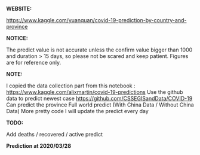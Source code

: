 **WEBSITE:**

https://www.kaggle.com/yuanquan/covid-19-prediction-by-country-and-province

**NOTICE:**

The predict value is not accurate unless the confirm value bigger than 1000 and duration > 15 days, so please not be scared and keep patient. Figures are for reference only.

**NOTE:**

I copied the data collection part from this notebook : https://www.kaggle.com/alixmartin/covid-19-predictions
Use the github data to predict newest case https://github.com/CSSEGISandData/COVID-19
Can predict the province
Full world predict (With China Data / Without China Data)
More pretty code
I will update the predict every day

**TODO:**

Add deaths / recovered / active predict

**Prediction at 2020/03/28**



